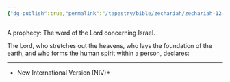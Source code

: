 ```yaml
---
{"dg-publish":true,"permalink":"/tapestry/bible/zechariah/zechariah-12-1/","title":"Zechariah 12:1","hide":true,"tags":["bible-verse"],"dgHomeLink":true,"dgShowLocalGraph":true,"dgEnableSearch":true}
---
```



 A prophecy: The word of the Lord concerning Israel.

The Lord, who stretches out the heavens, who lays the foundation of the earth, and who forms the human spirit within a person, declares:
 
---
*  New International Version (NIV)*